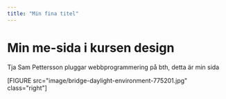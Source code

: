 ```yaml
---
title: "Min fina titel"
---
```


# Min me-sida i kursen design

Tja Sam Pettersson pluggar webbprogrammering på bth, detta är min sida

[FIGURE src="image/bridge-daylight-environment-775201.jpg" class="right"]
